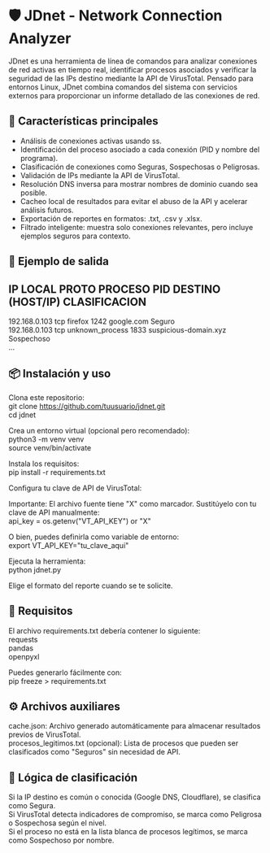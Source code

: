 # 🛡️ JDnet - Network Connection Analyzer

JDnet es una herramienta de línea de comandos para analizar conexiones de red activas en tiempo real, identificar procesos asociados y verificar la seguridad de las IPs destino mediante la API de VirusTotal. Pensado para entornos Linux, JDnet combina comandos del sistema con servicios externos para proporcionar un informe detallado de las conexiones de red.

## 🚀 Características principales

- Análisis de conexiones activas usando ss.
- Identificación del proceso asociado a cada conexión (PID y nombre del programa).
- Clasificación de conexiones como Seguras, Sospechosas o Peligrosas.
- Validación de IPs mediante la API de VirusTotal.
- Resolución DNS inversa para mostrar nombres de dominio cuando sea posible.
- Cacheo local de resultados para evitar el abuso de la API y acelerar análisis futuros.
- Exportación de reportes en formatos: .txt, .csv y .xlsx.
- Filtrado inteligente: muestra solo conexiones relevantes, pero incluye ejemplos seguros para contexto.

## 📸 Ejemplo de salida

IP LOCAL             PROTO   PROCESO                  PID       DESTINO (HOST/IP)                     CLASIFICACION  
--------------------------------------------------------------------------------------------------------------  
192.168.0.103        tcp     firefox                  1242      google.com                             Seguro  
192.168.0.103        tcp     unknown_process          1833      suspicious-domain.xyz                  Sospechoso  
...

## 📦 Instalación y uso

Clona este repositorio:  
git clone https://github.com/tuusuario/jdnet.git  
cd jdnet

Crea un entorno virtual (opcional pero recomendado):  
python3 -m venv venv  
source venv/bin/activate

Instala los requisitos:  
pip install -r requirements.txt

Configura tu clave de API de VirusTotal:

Importante: El archivo fuente tiene "X" como marcador. Sustitúyelo con tu clave de API manualmente:  
api_key = os.getenv("VT_API_KEY") or "X"

O bien, puedes definirla como variable de entorno:  
export VT_API_KEY="tu_clave_aqui"

Ejecuta la herramienta:  
python jdnet.py

Elige el formato del reporte cuando se te solicite.

## 📁 Requisitos

El archivo requirements.txt debería contener lo siguiente:  
requests  
pandas  
openpyxl

Puedes generarlo fácilmente con:  
pip freeze > requirements.txt

## ⚙️ Archivos auxiliares

cache.json: Archivo generado automáticamente para almacenar resultados previos de VirusTotal.  
procesos_legitimos.txt (opcional): Lista de procesos que pueden ser clasificados como "Seguros" sin necesidad de API.

## 🧠 Lógica de clasificación

Si la IP destino es común o conocida (Google DNS, Cloudflare), se clasifica como Segura.  
Si VirusTotal detecta indicadores de compromiso, se marca como Peligrosa o Sospechosa según el nivel.  
Si el proceso no está en la lista blanca de procesos legítimos, se marca como Sospechoso por nombre.

